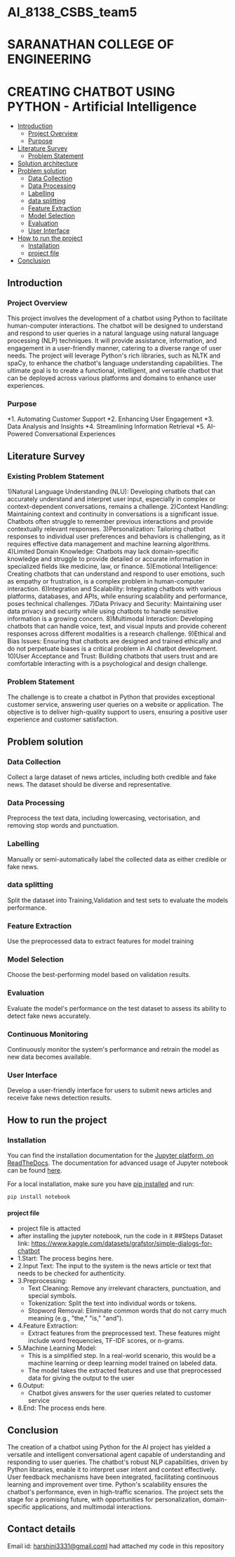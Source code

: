 # AI_8138_CSBS_team5
# SARANATHAN COLLEGE OF ENGINEERING 
# CREATING CHATBOT USING PYTHON -  Artificial Intelligence

- [Introduction](#introduction)
  - [Project Overview](#project-overview)
  - [Purpose](#purpose)
- [Literature Survey](#literature-survey)
  - [Problem Statement](#problem-statement)
- [Solution architecture](#solution-architecture)
- [Problem solution](#problem-solution)
  - [Data Collection](#data-collection)
  - [Data Processing](#data-processing)
  - [Labelling](#labelling)
  - [data splitting](#data-splitting)
  - [Feature Extraction](#feature-extraction)
  - [Model Selection](#model-selection)
  - [Evaluation](#evaluation)
  - [User Interface](#user-interface)
- [How to run the project](#how-to-run-the-project)
  - [Installation](#installation)
  - [project file](#project-file)
- [Conclusion](#conclusion)


## Introduction

### Project Overview

This project involves the development of a chatbot using Python to facilitate human-computer interactions. The chatbot will be designed to understand and respond to user queries in a natural language using natural language processing (NLP) techniques. It will provide assistance, information, and engagement in a user-friendly manner, catering to a diverse range of user needs. The project will leverage Python's rich libraries, such as NLTK and spaCy, to enhance the chatbot's language understanding capabilities. The ultimate goal is to create a functional, intelligent, and versatile chatbot that can be deployed across various platforms and domains to enhance user experiences.

### Purpose

*1. Automating Customer Support 
*2. Enhancing User Engagement 
*3. Data Analysis and Insights 
*4. Streamlining Information Retrieval 
*5. AI-Powered Conversational Experiences

## Literature Survey
### Existing Problem Statement 

1)Natural Language Understanding (NLU): Developing chatbots that can accurately understand and interpret user input, especially in complex or context-dependent conversations, remains a challenge.
2)Context Handling: Maintaining context and continuity in conversations is a significant issue. Chatbots often struggle to remember previous interactions and provide contextually relevant responses.
3)Personalization: Tailoring chatbot responses to individual user preferences and behaviors is challenging, as it requires effective data management and machine learning algorithms.
4)Limited Domain Knowledge: Chatbots may lack domain-specific knowledge and struggle to provide detailed or accurate information in specialized fields like medicine, law, or finance.
5)Emotional Intelligence: Creating chatbots that can understand and respond to user emotions, such as empathy or frustration, is a complex problem in human-computer interaction.
6)Integration and Scalability: Integrating chatbots with various platforms, databases, and APIs, while ensuring scalability and performance, poses technical challenges.
7)Data Privacy and Security: Maintaining user data privacy and security while using chatbots to handle sensitive information is a growing concern.
8)Multimodal Interaction: Developing chatbots that can handle voice, text, and visual inputs and provide coherent responses across different modalities is a research challenge.
9)Ethical and Bias Issues: Ensuring that chatbots are designed and trained ethically and do not perpetuate biases is a critical problem in AI chatbot development.
10)User Acceptance and Trust: Building chatbots that users trust and are comfortable interacting with is a psychological and design challenge.

### Problem Statement

The challenge is to create a chatbot in Python that provides exceptional customer service, answering user queries on a website or application. The objective is to deliver high-quality support to users, ensuring a positive user experience and customer satisfaction.

## Problem solution

### Data Collection

Collect a large dataset of news articles, including both credible and fake news. The dataset should be diverse and representative.

### Data Processing

Preprocess the text data, including lowercasing, vectorisation, and removing stop words and punctuation.

### Labelling

Manually or semi-automatically label the collected data as either credible or fake news.

### data splitting

Split the dataset into Training,Validation and test sets to evaluate the models performance.

### Feature Extraction

 Use the preprocessed data to extract features for model training
 
### Model Selection

Choose the best-performing model based on validation results.

### Evaluation

  Evaluate the model's performance on the test dataset to assess its ability to detect fake news accurately.
  
### Continuous Monitoring

  Continuously monitor the system's performance and retrain the model as new data becomes available.
  
### User Interface

Develop a user-friendly interface for users to submit news articles and receive fake news detection results.

## How to run the project

### Installation

You can find the installation documentation for the
[Jupyter platform, on ReadTheDocs](https://jupyter.readthedocs.io/en/latest/install.html).
The documentation for advanced usage of Jupyter notebook can be found
[here](https://jupyter-notebook.readthedocs.io/en/latest/).

For a local installation, make sure you have
[pip installed](https://pip.readthedocs.io/en/stable/installing/) and run:

```bash
pip install notebook
```
#### project file
* project file is attacted 
* after installing the jupyter notebook, run the code in it
##Steps
Dataset link: https://www.kaggle.com/datasets/grafstor/simple-dialogs-for-chatbot
* 1.Start: The process begins here.
* 2.Input Text: The input to the system is the news article or text that needs to be checked for authenticity.
* 3.Preprocessing:
   * Text Cleaning: Remove any irrelevant characters, punctuation, and special symbols.
   * Tokenization: Split the text into individual words or tokens.
   * Stopword Removal: Eliminate common words that do not carry much meaning (e.g., "the," "is," "and").
* 4.Feature Extraction:
   * Extract features from the preprocessed text. These features might include word frequencies, TF-IDF scores, or n-grams.
* 5.Machine Learning Model:
  * This is a simplified step. In a real-world scenario, this would be a machine learning or deep learning model trained on labeled data.
  * The model takes the extracted features and use that preprocessed data for giving the output to the user 
* 6.Output:
  * Chatbot gives answers for the user queries related to customer service 
* 8.End: The process ends here.


## Conclusion

The creation of a chatbot using Python for the AI project has yielded a versatile and intelligent conversational agent capable of understanding and responding to user queries. The chatbot's robust NLP capabilities, driven by Python libraries, enable it to interpret user intent and context effectively. User feedback mechanisms have been integrated, facilitating continuous learning and improvement over time. Python's scalability ensures the chatbot's performance, even in high-traffic scenarios. The project sets the stage for a promising future, with opportunities for personalization, domain-specific applications, and multimodal interactions.

## Contact details
Email id: harshini3331@gmail.comI had attached my code in this repository 
